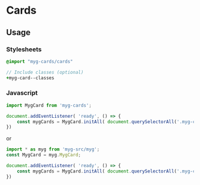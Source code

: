 # Cards

## Usage

### Stylesheets

```sass
@import "myg-cards/cards"

// Include classes (optional)
+myg-card--classes
```

### Javascript

```js
import MygCard from 'myg-cards';

document.addEventListener( 'ready', () => {
    const mygCards = MygCard.initAll( document.querySelectorAll('.myg-card'), {} );
})
```

or

```js
import * as myg from 'myg-src/myg';
const MygCard = myg.MygCard;

document.addEventListener( 'ready', () => {
    const mygCards = MygCard.initAll( document.querySelectorAll('.myg-card'), {} );
})
```
